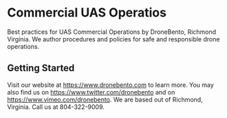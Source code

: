 # Commercial UAS Operatios
Best practices for UAS Commercial Operations by DroneBento, Richmond Virginia.  We author procedures and policies for safe and responsible drone operations.

## Getting Started

Visit our website at https://www.dronebento.com to learn more. You may also find us on https://www.twitter.com/dronebento and on https://www.vimeo.com/dronebento.  We are based out of Richmond, Virginia.  Call us at 804-322-9009.
